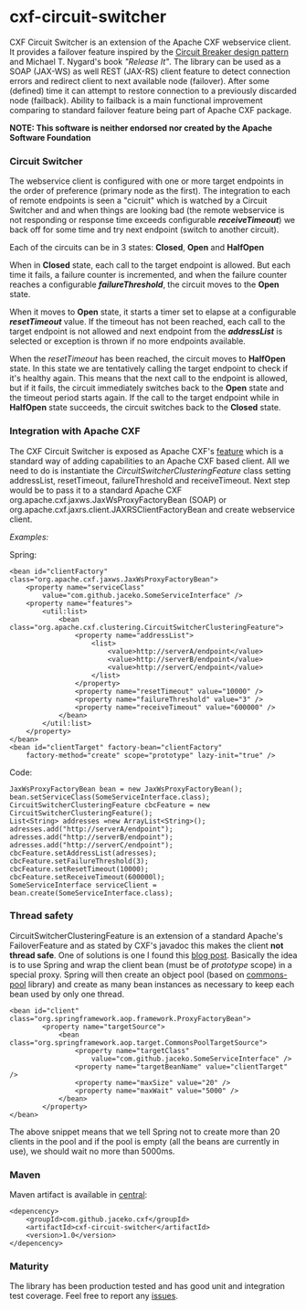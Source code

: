 cxf-circuit-switcher 
==============================
CXF Circuit Switcher is an extension of the Apache CXF webservice client. It provides a failover feature inspired by the [Circuit Breaker design pattern](http://en.wikipedia.org/wiki/Circuit_breaker_design_pattern) and Michael T. Nygard's book _"Release It"_. 
The library can be used as a SOAP (JAX-WS) as well REST (JAX-RS) client feature to detect connection errors and redirect client to next available node (failover). After some (defined) time it can attempt to restore connection to a previously discarded node (failback). 
Ability to failback is a main functional improvement comparing to standard failover feature being part of Apache CXF package. 

**NOTE: This software is neither endorsed nor created by the Apache Software Foundation**

### Circuit Switcher
The webservice client is configured with one or more target endpoints in the order of preference (primary node as the first). The integration to each of remote endpoints is seen a "cicruit" which is watched by a Circuit Switcher and and when things are looking bad (the remote webservice is not responding or response time exceeds configurable _**receiveTimeout**_) we back off for some time and try next endpoint (switch to another circuit).

Each of the circuits can be in 3 states: **Closed**, **Open** and **HalfOpen**

When in **Closed** state, each call to the target endpoint is allowed. But each time it fails, a failure counter is incremented, and when the failure counter reaches a configurable _**failureThreshold**_, the circuit moves to the **Open** state.

When it moves to **Open** state, it starts a timer set to elapse at a configurable _**resetTimeout**_ value. If the timeout has not been reached, each call to the target endpoint is not allowed and next endpoint from the _**addressList**_ is selected or exception is thrown if no more endpoints available.

When the _resetTimeout_ has been reached, the circuit moves to **HalfOpen** state. In this state we are tentatively calling the target endpoint to check if it's healthy again. This means that the next call to the endpoint is allowed, but if it fails, the circuit immediately switches back to the **Open** state and the timeout period starts again. If the call to the target endpoint while in **HalfOpen** state succeeds, the circuit switches back to the **Closed** state.

### Integration with Apache CXF
The CXF Circuit Switcher is exposed as Apache CXF's [feature](http://cxf.apache.org/docs/features.html) which is a standard way of adding capabilities to an Apache CXF based client. 
All we need to do is instantiate the _CircuitSwitcherClusteringFeature_ class setting addressList, resetTimeout, failureThreshold and receiveTimeout. Next step would be to pass it to a standard Apache CXF org.apache.cxf.jaxws.JaxWsProxyFactoryBean (SOAP) or org.apache.cxf.jaxrs.client.JAXRSClientFactoryBean and create webservice client.

*Examples:*

Spring:
```
<bean id="clientFactory" class="org.apache.cxf.jaxws.JaxWsProxyFactoryBean">
	<property name="serviceClass"
		value="com.github.jaceko.SomeServiceInterface" />
	<property name="features">
		<util:list>
			<bean class="org.apache.cxf.clustering.CircuitSwitcherClusteringFeature">
				<property name="addressList">
					<list>
						<value>http://serverA/endpoint</value>
						<value>http://serverB/endpoint</value>
						<value>http://serverC/endpoint</value>
					</list>
				</property>
				<property name="resetTimeout" value="10000" />
				<property name="failureThreshold" value="3" />
				<property name="receiveTimeout" value="600000" />
			</bean>
		</util:list>
	</property>
</bean>
<bean id="clientTarget" factory-bean="clientFactory"
	factory-method="create" scope="prototype" lazy-init="true" />
```
Code:

```
JaxWsProxyFactoryBean bean = new JaxWsProxyFactoryBean();
bean.setServiceClass(SomeServiceInterface.class);
CircuitSwitcherClusteringFeature cbcFeature = new CircuitSwitcherClusteringFeature();
List<String> addresses =new ArrayList<String>();
adresses.add("http://serverA/endpoint");
adresses.add("http://serverB/endpoint");
adresses.add("http://serverC/endpoint");
cbcFeature.setAddressList(adresses);
cbcFeature.setFailureThreshold(3);
cbcFeature.setResetTimeout(10000);
cbcFeature.setReceiveTimeout(600000l);
SomeServiceInterface serviceClient = bean.create(SomeServiceInterface.class);
```
### Thread safety
CircuitSwitcherClusteringFeature is an extension of a standard Apache's FailoverFeature and as stated by CXF's javadoc this makes the client **not thread safe**. 
One of solutions is one I found this [blog post](http://nurkiewicz.blogspot.co.uk/2011/05/enabling-load-balancing-and-failover-in.html). Basically the idea is to use Spring and wrap the client bean (must be of _prototype_ scope) in a special proxy. Spring will then create an object pool (based on [commons-pool](http://commons.apache.org/pool) library) and create as many bean instances as necessary to keep each bean used by only one thread.
```
<bean id="client" class="org.springframework.aop.framework.ProxyFactoryBean">
        <property name="targetSource">
            <bean class="org.springframework.aop.target.CommonsPoolTargetSource">
                <property name="targetClass"
                    value="com.github.jaceko.SomeServiceInterface" />
                <property name="targetBeanName" value="clientTarget" />
                <property name="maxSize" value="20" />
                <property name="maxWait" value="5000" />
            </bean>
        </property>
</bean>
```
The above snippet means that we tell Spring not to create more than 20 clients in the pool and if the pool is empty (all the beans are currently in use), we should wait no more than 5000ms.
### Maven
Maven artifact is available in [central](http://search.maven.org/#artifactdetails|com.github.jaceko.cxf|cxf-circuit-switcher|1.0|jar):

```
<depencency>
	<groupId>com.github.jaceko.cxf</groupId>
	<artifactId>cxf-circuit-switcher</artifactId>
	<version>1.0</version>
</depencency>
```

### Maturity
The library has been production tested and has good unit and integration test coverage. 
Feel free to report any [issues](https://github.com/jaceko/cxf-circuit-switcher/issues).

